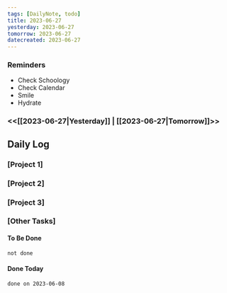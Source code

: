 ```yaml
---
tags: [DailyNote, todo]
title: 2023-06-27
yesterday: 2023-06-27
tomorrow: 2023-06-27
datecreated: 2023-06-27
---
```


### Reminders
- Check Schoology
- Check Calendar
- Smile
- Hydrate

### <<[[2023-06-27|Yesterday]] | [[2023-06-27|Tomorrow]]>>

## Daily Log

### [Project 1]



### [Project 2]



### [Project 3]



### [Other Tasks]

#### To Be Done

```tasks
not done
```

#### Done Today

```tasks
done on 2023-06-08
```
